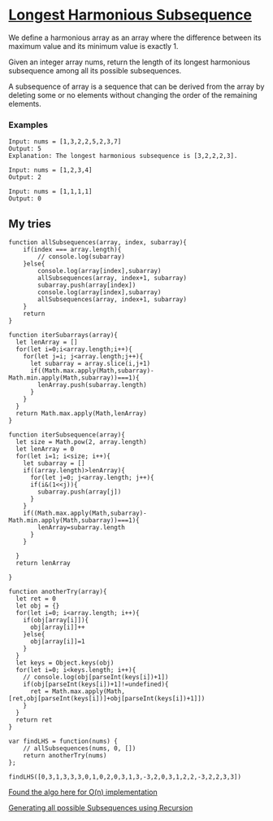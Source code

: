 # [Longest Harmonious Subsequence](https://leetcode.com/problems/longest-harmonious-subsequence/)

We define a harmonious array as an array where the difference between its maximum value and its minimum value is exactly 1.

Given an integer array nums, return the length of its longest harmonious subsequence among all its possible subsequences.

A subsequence of array is a sequence that can be derived from the array by deleting some or no elements without changing the order of the remaining elements.

### Examples

```
Input: nums = [1,3,2,2,5,2,3,7]
Output: 5
Explanation: The longest harmonious subsequence is [3,2,2,2,3].

Input: nums = [1,2,3,4]
Output: 2

Input: nums = [1,1,1,1]
Output: 0
```

## My tries

```
function allSubsequences(array, index, subarray){
    if(index === array.length){
        // console.log(subarray)
    }else{
        console.log(array[index],subarray)
        allSubsequences(array, index+1, subarray)
        subarray.push(array[index])
        console.log(array[index],subarray)
        allSubsequences(array, index+1, subarray)
    }
    return
}

function iterSubarrays(array){
  let lenArray = []
  for(let i=0;i<array.length;i++){
    for(let j=i; j<array.length;j++){
      let subarray = array.slice(i,j+1)
      if((Math.max.apply(Math,subarray)-Math.min.apply(Math,subarray))===1){
        lenArray.push(subarray.length)
      }
    }
  }
  return Math.max.apply(Math,lenArray)
}

function iterSubsequence(array){
  let size = Math.pow(2, array.length)
  let lenArray = 0
  for(let i=1; i<size; i++){
    let subarray = []
    if((array.length)>lenArray){
      for(let j=0; j<array.length; j++){
      if(i&(1<<j)){
        subarray.push(array[j])
      }
    }
    if((Math.max.apply(Math,subarray)-Math.min.apply(Math,subarray))===1){
        lenArray=subarray.length
      }
    }
    
  }
  return lenArray
  
}

function anotherTry(array){
  let ret = 0
  let obj = {}
  for(let i=0; i<array.length; i++){
    if(obj[array[i]]){
      obj[array[i]]++
    }else{
      obj[array[i]]=1
    }
  }
  let keys = Object.keys(obj)
  for(let i=0; i<keys.length; i++){
    // console.log(obj[parseInt(keys[i])+1])
    if(obj[parseInt(keys[i])+1]!=undefined){
      ret = Math.max.apply(Math,[ret,obj[parseInt(keys[i])]+obj[parseInt(keys[i])+1]])
    }
  }
  return ret
}

var findLHS = function(nums) {
    // allSubsequences(nums, 0, [])
    return anotherTry(nums)
};

findLHS([0,3,1,3,3,3,0,1,0,2,0,3,1,3,-3,2,0,3,1,2,2,-3,2,2,3,3])
```

[Found the algo here for O(n) implementation](https://medium.com/@harshvardhansingh_67029/longest-harmonious-subsequence-a9933b6c78dd)

[Generating all possible Subsequences using Recursion](https://www.geeksforgeeks.org/generating-all-possible-subsequences-using-recursion/)
